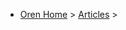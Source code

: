 * [Oren Home](https://oren.github.io) > [Articles](https://oren.github.io/articles) > [](https://oren.github.io/articles/practical-deep-learning-for-coders)

